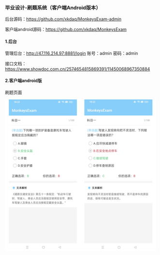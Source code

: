
### 毕业设计-刷题系统（客户端Android版本）

后台源码：https://github.com/xkdaq/MonkeysExam-admin  

客户端android源码：https://github.com/xkdaq/MonkeysExam


#### 1.后台
管理后台：http://47.116.214.97:8881/login
账号：admin
密码：admin

接口文档：https://www.showdoc.com.cn/2574654815869391/11450068967350884

#### 2.客户端android版
刷题页面

 <img src="https://raw.githubusercontent.com/xkdaq/MonkeysExam/master/image/image_ex1.jpg" width="500" height="500" />




